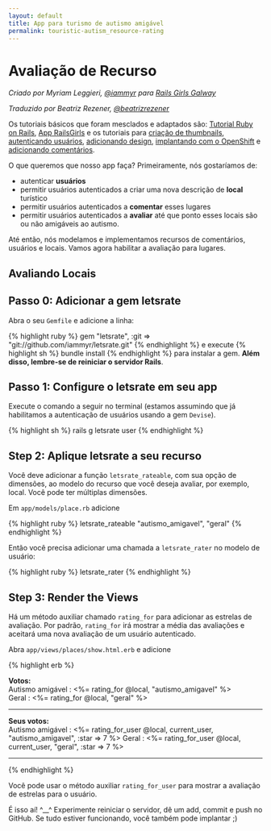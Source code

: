 ```yaml
---
layout: default
title: App para turismo de autismo amigável
permalink: touristic-autism_resource-rating
---
```


# Avaliação de Recurso

*Criado por Myriam Leggieri, [@iammyr](https://twitter.com/iammyr)*
*para [Rails Girls Galway](https://github.com/RailsGirlsGalway)*

*Traduzido por Beatriz Rezener, [@beatrizrezener](https://github.com/beatrizrezener)*

Os tutoriais básicos que foram mesclados e adaptados são: [Tutorial Ruby on Rails](http://www.railstutorial.org/book), [App RailsGirls](http://guides.railsgirls.com/app/) e os tutoriais para [criação de thumbnails](http://guides.railsgirls.com/thumbnails), [autenticando usuários](http://guides.railsgirls.com/devise/), [adicionando design](http://guides.railsgirls.com/design), [implantando com o OpenShift](http://guides.railsgirls.com/openshift/) e [adicionando comentários](http://guides.railsgirls.com/commenting).

O que queremos que nosso app faça? Primeiramente, nós gostaríamos de:
* autenticar **usuários**
* permitir usuários autenticados a criar uma nova descrição de **local** turístico
* permitir usuários autenticados a **comentar** esses lugares
* permitir usuários autenticados a **avaliar** até que ponto esses locais são ou não amigáveis ao autismo.

Até então, nós modelamos e implementamos recursos de comentários, usuários e locais. Vamos agora habilitar a avaliação para lugares.

## Avaliando Locais

## Passo 0: Adicionar a gem letsrate

Abra o seu `Gemfile` e adicione a linha:

{% highlight ruby %}
gem "letsrate", :git => "git://github.com/iammyr/letsrate.git"
{% endhighlight %}
e execute
{% highlight sh %}
bundle install
{% endhighlight %}
para instalar a gem. **Além disso, lembre-se de reiniciar o servidor Rails**.

## Passo 1: Configure o letsrate em seu app

Execute o comando a seguir no terminal (estamos assumindo que já habilitamos a autenticação de usuários usando a gem `Devise`).

{% highlight sh %}
rails g letsrate user
{% endhighlight %}

## Step 2: Aplique letsrate a seu recurso

Você deve adicionar a função `letsrate_rateable`, com sua opção de dimensões, ao modelo do recurso que você deseja avaliar, por exemplo, local. Você pode ter múltiplas dimensões.

Em `app/models/place.rb` adicione

{% highlight ruby %}
  letsrate_rateable "autismo_amigavel", "geral"
{% endhighlight %}

Então você precisa adicionar uma chamada a `letsrate_rater` no modelo de usuário:

{% highlight ruby %}
  letsrate_rater
{% endhighlight %}

## Step 3: Render the Views

Há um método auxiliar chamado `rating_for` para adicionar as estrelas de avaliação. Por padrão, `rating_for` irá mostrar a média das avaliações e aceitará uma nova avaliação de um usuário autenticado.

Abra `app/views/places/show.html.erb` e adicione

{% highlight erb %}
<p>
<strong>Votos:</strong><br />
Autismo amigável : <%= rating_for @local, "autismo_amigavel" %> <br />
Geral : <%= rating_for @local, "geral" %>
</p>
<hr />
<p>
<strong>Seus votos:</strong><br />
Autismo amigável : <%= rating_for_user @local, current_user, "autismo_amigavel", :star => 7 %>
Geral : <%= rating_for_user @local, current_user, "geral", :star => 7 %>
</p>
<hr />
{% endhighlight %}

Você pode usar o método auxiliar `rating_for_user` para mostrar a avaliação de estrelas para o usuário.


É isso aí! ^__^
Experimente reiniciar o servidor, dê um add, commit e push no GitHub. Se tudo estiver funcionando, você também pode implantar ;)
